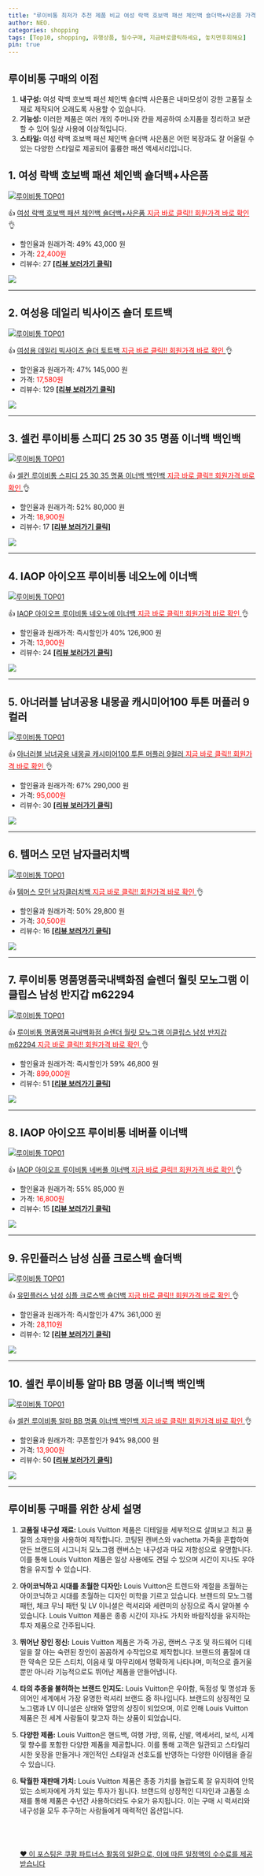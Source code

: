 ```yaml
---
title: "루이비통 최저가 추천 제품 비교 여성 락백 호보백 패션 체인백 숄더백+사은품 가격 비교 최저가장점"
author: NEO.
categories: shopping
tags: [Top10, shopping, 유행상품, 필수구매, 지금바로클릭하세요, 놓치면후회해요]
pin: true
---
```

## 루이비통 구매의 이점
1. **내구성:** 여성 락백 호보백 패션 체인백 숄더백 사은품은 내마모성이 강한 고품질 소재로 제작되어 오래도록 사용할 수 있습니다.
2. **기능성:** 이러한 제품은 여러 개의 주머니와 칸을 제공하여 소지품을 정리하고 보관할 수 있어 일상 사용에 이상적입니다.
3. **스타일:** 여성 락백 호보백 패션 체인백 숄더백 사은품은 어떤 복장과도 잘 어울릴 수 있는 다양한 스타일로 제공되어 훌륭한 패션 액세서리입니다.

   

## 1. 여성 락백 호보백 패션 체인백 숄더백+사은품

[![루이비통 TOP01](https://thumbnail7.coupangcdn.com/thumbnails/remote/490x490ex/image/vendor_inventory/a032/8db9d98866c568394f067b971903e191013b1fb58290dbab0e42a1076672.jpg)](https://link.coupang.com/re/AFFSDP?lptag=AF3617701&subid=GithubCoopas&pageKey=7727977576&traceid=V0-153&itemId=20758384535&vendorItemId=87828601754)


👍 [여성 락백 호보백 패션 체인백 숄더백+사은품 <font color=red> 지금 바로 클릭!! 회원가격 바로 확인 </font> ](https://link.coupang.com/re/AFFSDP?lptag=AF3617701&subid=GithubCoopas&pageKey=7727977576&traceid=V0-153&itemId=20758384535&vendorItemId=87828601754) 👌 


- 할인율과 원래가격: 49%  43,000   원
- 가격: <span style='color:red'>22,400원</span>
- 리뷰수: 27  [**[리뷰 보러가기 클릭]**](https://link.coupang.com/re/AFFSDP?lptag=AF3617701&subid=GithubCoopas&pageKey=7727977576&traceid=V0-153&itemId=20758384535&vendorItemId=87828601754)

[![](/discount_price.png)](https://link.coupang.com/re/AFFSDP?lptag=AF3617701&subid=GithubCoopas&pageKey=7727977576&traceid=V0-153&itemId=20758384535&vendorItemId=87828601754)

---


   

## 2. 여성용 데일리 빅사이즈 숄더 토트백

[![루이비통 TOP01](https://thumbnail7.coupangcdn.com/thumbnails/remote/490x490ex/image/vendor_inventory/024a/a72722effc7d7b17176caaba3c66f0aa807e5188239d0d149ffa8ff6cdb0.jpg)](https://link.coupang.com/re/AFFSDP?lptag=AF3617701&subid=GithubCoopas&pageKey=6866111479&traceid=V0-153&itemId=16411298366&vendorItemId=83602316912)


👍 [여성용 데일리 빅사이즈 숄더 토트백 <font color=red> 지금 바로 클릭!! 회원가격 바로 확인 </font> ](https://link.coupang.com/re/AFFSDP?lptag=AF3617701&subid=GithubCoopas&pageKey=6866111479&traceid=V0-153&itemId=16411298366&vendorItemId=83602316912) 👌 


- 할인율과 원래가격: 47%  145,000   원
- 가격: <span style='color:red'>17,580원</span>
- 리뷰수: 129  [**[리뷰 보러가기 클릭]**](https://link.coupang.com/re/AFFSDP?lptag=AF3617701&subid=GithubCoopas&pageKey=6866111479&traceid=V0-153&itemId=16411298366&vendorItemId=83602316912)

[![](/discount_price.png)](https://link.coupang.com/re/AFFSDP?lptag=AF3617701&subid=GithubCoopas&pageKey=6866111479&traceid=V0-153&itemId=16411298366&vendorItemId=83602316912)

---


   

## 3. 셀컨 루이비통 스피디 25 30 35 명품 이너백 백인백

[![루이비통 TOP01](https://thumbnail6.coupangcdn.com/thumbnails/remote/490x490ex/image/vendor_inventory/26e7/2762ee2006b7e2664e05481b33c3a326778d0cbf3aa4694fa77aca19aac7.jpg)](https://link.coupang.com/re/AFFSDP?lptag=AF3617701&subid=GithubCoopas&pageKey=6098003370&traceid=V0-153&itemId=11408654093&vendorItemId=78684596850)


👍 [셀컨 루이비통 스피디 25 30 35 명품 이너백 백인백 <font color=red> 지금 바로 클릭!! 회원가격 바로 확인 </font> ](https://link.coupang.com/re/AFFSDP?lptag=AF3617701&subid=GithubCoopas&pageKey=6098003370&traceid=V0-153&itemId=11408654093&vendorItemId=78684596850) 👌 


- 할인율과 원래가격: 52%  80,000   원
- 가격: <span style='color:red'>18,900원</span>
- 리뷰수: 17  [**[리뷰 보러가기 클릭]**](https://link.coupang.com/re/AFFSDP?lptag=AF3617701&subid=GithubCoopas&pageKey=6098003370&traceid=V0-153&itemId=11408654093&vendorItemId=78684596850)

[![](/discount_price.png)](https://link.coupang.com/re/AFFSDP?lptag=AF3617701&subid=GithubCoopas&pageKey=6098003370&traceid=V0-153&itemId=11408654093&vendorItemId=78684596850)

---


   

## 4. IAOP 아이오프 루이비통 네오노에 이너백

[![루이비통 TOP01](https://thumbnail7.coupangcdn.com/thumbnails/remote/490x490ex/image/vendor_inventory/86e9/f449af821584c807e9a301a81a339f0649ce187582025d65681596fbe419.jpg)](https://link.coupang.com/re/AFFSDP?lptag=AF3617701&subid=GithubCoopas&pageKey=6237356197&traceid=V0-153&itemId=12569265016&vendorItemId=82111239709)


👍 [IAOP 아이오프 루이비통 네오노에 이너백 <font color=red> 지금 바로 클릭!! 회원가격 바로 확인 </font> ](https://link.coupang.com/re/AFFSDP?lptag=AF3617701&subid=GithubCoopas&pageKey=6237356197&traceid=V0-153&itemId=12569265016&vendorItemId=82111239709) 👌 


- 할인율과 원래가격: 즉시할인가 40%  126,900   원
- 가격: <span style='color:red'>13,900원</span>
- 리뷰수: 24  [**[리뷰 보러가기 클릭]**](https://link.coupang.com/re/AFFSDP?lptag=AF3617701&subid=GithubCoopas&pageKey=6237356197&traceid=V0-153&itemId=12569265016&vendorItemId=82111239709)

[![](/discount_price.png)](https://link.coupang.com/re/AFFSDP?lptag=AF3617701&subid=GithubCoopas&pageKey=6237356197&traceid=V0-153&itemId=12569265016&vendorItemId=82111239709)

---


   

## 5. 아너러블 남녀공용 내몽골 캐시미어100 투톤 머플러 9컬러

[![루이비통 TOP01](https://thumbnail8.coupangcdn.com/thumbnails/remote/490x490ex/image/vendor_inventory/17ae/ca0b2497bf35dd1e8cddd5bfe9abf2edff0466e8f37b0c04dbac7ffdff54.png)](https://link.coupang.com/re/AFFSDP?lptag=AF3617701&subid=GithubCoopas&pageKey=7621670615&traceid=V0-153&itemId=20417275051&vendorItemId=87369174919)


👍 [아너러블 남녀공용 내몽골 캐시미어100 투톤 머플러 9컬러 <font color=red> 지금 바로 클릭!! 회원가격 바로 확인 </font> ](https://link.coupang.com/re/AFFSDP?lptag=AF3617701&subid=GithubCoopas&pageKey=7621670615&traceid=V0-153&itemId=20417275051&vendorItemId=87369174919) 👌 


- 할인율과 원래가격: 67%  290,000   원
- 가격: <span style='color:red'>95,000원</span>
- 리뷰수: 30  [**[리뷰 보러가기 클릭]**](https://link.coupang.com/re/AFFSDP?lptag=AF3617701&subid=GithubCoopas&pageKey=7621670615&traceid=V0-153&itemId=20417275051&vendorItemId=87369174919)

[![](/discount_price.png)](https://link.coupang.com/re/AFFSDP?lptag=AF3617701&subid=GithubCoopas&pageKey=7621670615&traceid=V0-153&itemId=20417275051&vendorItemId=87369174919)

---


   

## 6. 템머스 모던 남자클러치백

[![루이비통 TOP01](https://thumbnail8.coupangcdn.com/thumbnails/remote/490x490ex/image/vendor_inventory/9f2b/c03fbe6b4b042a8eb94ef3e7573359f1d206bab6671621a912b31b58d4da.jpg)](https://link.coupang.com/re/AFFSDP?lptag=AF3617701&subid=GithubCoopas&pageKey=7105012251&traceid=V0-153&itemId=17745482358&vendorItemId=85105678151)


👍 [템머스 모던 남자클러치백 <font color=red> 지금 바로 클릭!! 회원가격 바로 확인 </font> ](https://link.coupang.com/re/AFFSDP?lptag=AF3617701&subid=GithubCoopas&pageKey=7105012251&traceid=V0-153&itemId=17745482358&vendorItemId=85105678151) 👌 


- 할인율과 원래가격: 50%  29,800   원
- 가격: <span style='color:red'>30,500원</span>
- 리뷰수: 16  [**[리뷰 보러가기 클릭]**](https://link.coupang.com/re/AFFSDP?lptag=AF3617701&subid=GithubCoopas&pageKey=7105012251&traceid=V0-153&itemId=17745482358&vendorItemId=85105678151)

[![](/discount_price.png)](https://link.coupang.com/re/AFFSDP?lptag=AF3617701&subid=GithubCoopas&pageKey=7105012251&traceid=V0-153&itemId=17745482358&vendorItemId=85105678151)

---


   

## 7. 루이비통 명품명품국내백화점 슬렌더 월릿 모노그램 이클립스 남성 반지갑 m62294

[![루이비통 TOP01](https://thumbnail10.coupangcdn.com/thumbnails/remote/490x490ex/image/vendor_inventory/f18e/c992ef7fc7c2d0f54d00d259db5ac85dd76741e6346c32fa4246891f9f24.jpg)](https://link.coupang.com/re/AFFSDP?lptag=AF3617701&subid=GithubCoopas&pageKey=7380968387&traceid=V0-153&itemId=19061671720&vendorItemId=86184577527)


👍 [루이비통 명품명품국내백화점 슬렌더 월릿 모노그램 이클립스 남성 반지갑 m62294 <font color=red> 지금 바로 클릭!! 회원가격 바로 확인 </font> ](https://link.coupang.com/re/AFFSDP?lptag=AF3617701&subid=GithubCoopas&pageKey=7380968387&traceid=V0-153&itemId=19061671720&vendorItemId=86184577527) 👌 


- 할인율과 원래가격: 즉시할인가 59%  46,800   원
- 가격: <span style='color:red'>899,000원</span>
- 리뷰수: 51  [**[리뷰 보러가기 클릭]**](https://link.coupang.com/re/AFFSDP?lptag=AF3617701&subid=GithubCoopas&pageKey=7380968387&traceid=V0-153&itemId=19061671720&vendorItemId=86184577527)

[![](/discount_price.png)](https://link.coupang.com/re/AFFSDP?lptag=AF3617701&subid=GithubCoopas&pageKey=7380968387&traceid=V0-153&itemId=19061671720&vendorItemId=86184577527)

---


   

## 8. IAOP 아이오프 루이비통 네버풀 이너백

[![루이비통 TOP01](https://thumbnail10.coupangcdn.com/thumbnails/remote/490x490ex/image/vendor_inventory/f62e/850e67079b3d0e0b7506a5dfb59654513f1bfe55b1ed91aaf5ee4cc941cb.jpg)](https://link.coupang.com/re/AFFSDP?lptag=AF3617701&subid=GithubCoopas&pageKey=1435445103&traceid=V0-153&itemId=2477971341&vendorItemId=82193733529)


👍 [IAOP 아이오프 루이비통 네버풀 이너백 <font color=red> 지금 바로 클릭!! 회원가격 바로 확인 </font> ](https://link.coupang.com/re/AFFSDP?lptag=AF3617701&subid=GithubCoopas&pageKey=1435445103&traceid=V0-153&itemId=2477971341&vendorItemId=82193733529) 👌 


- 할인율과 원래가격: 55%  85,000   원
- 가격: <span style='color:red'>16,800원</span>
- 리뷰수: 15  [**[리뷰 보러가기 클릭]**](https://link.coupang.com/re/AFFSDP?lptag=AF3617701&subid=GithubCoopas&pageKey=1435445103&traceid=V0-153&itemId=2477971341&vendorItemId=82193733529)

[![](/discount_price.png)](https://link.coupang.com/re/AFFSDP?lptag=AF3617701&subid=GithubCoopas&pageKey=1435445103&traceid=V0-153&itemId=2477971341&vendorItemId=82193733529)

---


   

## 9. 유민플러스 남성 심플 크로스백 숄더백

[![루이비통 TOP01](https://thumbnail9.coupangcdn.com/thumbnails/remote/490x490ex/image/vendor_inventory/1c1c/4fa1fe07b83cdaba7c4068b4a612990fe6dc8a7a450866fec928717f1bef.jpg)](https://link.coupang.com/re/AFFSDP?lptag=AF3617701&subid=GithubCoopas&pageKey=7064663404&traceid=V0-153&itemId=17526311990&vendorItemId=84719198073)


👍 [유민플러스 남성 심플 크로스백 숄더백 <font color=red> 지금 바로 클릭!! 회원가격 바로 확인 </font> ](https://link.coupang.com/re/AFFSDP?lptag=AF3617701&subid=GithubCoopas&pageKey=7064663404&traceid=V0-153&itemId=17526311990&vendorItemId=84719198073) 👌 


- 할인율과 원래가격: 즉시할인가 47%  361,000   원
- 가격: <span style='color:red'>28,110원</span>
- 리뷰수: 12  [**[리뷰 보러가기 클릭]**](https://link.coupang.com/re/AFFSDP?lptag=AF3617701&subid=GithubCoopas&pageKey=7064663404&traceid=V0-153&itemId=17526311990&vendorItemId=84719198073)

[![](/discount_price.png)](https://link.coupang.com/re/AFFSDP?lptag=AF3617701&subid=GithubCoopas&pageKey=7064663404&traceid=V0-153&itemId=17526311990&vendorItemId=84719198073)

---


   

## 10. 셀컨 루이비통 알마 BB 명품 이너백 백인백

[![루이비통 TOP01](https://thumbnail7.coupangcdn.com/thumbnails/remote/490x490ex/image/vendor_inventory/aa52/ebd3280c297ffe19265f593a5d97497742bc61a728fe1bcb432a7288f2f4.jpg)](https://link.coupang.com/re/AFFSDP?lptag=AF3617701&subid=GithubCoopas&pageKey=6668967728&traceid=V0-153&itemId=15337150649&vendorItemId=87852620917)


👍 [셀컨 루이비통 알마 BB 명품 이너백 백인백 <font color=red> 지금 바로 클릭!! 회원가격 바로 확인 </font> ](https://link.coupang.com/re/AFFSDP?lptag=AF3617701&subid=GithubCoopas&pageKey=6668967728&traceid=V0-153&itemId=15337150649&vendorItemId=87852620917) 👌 


- 할인율과 원래가격: 쿠폰할인가 94%  98,000   원
- 가격: <span style='color:red'>13,900원</span>
- 리뷰수: 50  [**[리뷰 보러가기 클릭]**](https://link.coupang.com/re/AFFSDP?lptag=AF3617701&subid=GithubCoopas&pageKey=6668967728&traceid=V0-153&itemId=15337150649&vendorItemId=87852620917)

[![](/discount_price.png)](https://link.coupang.com/re/AFFSDP?lptag=AF3617701&subid=GithubCoopas&pageKey=6668967728&traceid=V0-153&itemId=15337150649&vendorItemId=87852620917)

---
## 루이비통 구매를 위한 상세 설명
1. **고품질 내구성 재료:** Louis Vuitton 제품은 디테일을 세부적으로 살펴보고 최고 품질의 소재만을 사용하여 제작합니다. 코팅된 캔버스와 vachetta 가죽을 혼합하여 만든 브랜드의 시그니처 모노그램 캔버스는 내구성과 마모 저항성으로 유명합니다. 이를 통해 Louis Vuitton 제품은 일상 사용에도 견딜 수 있으며 시간이 지나도 우아함을 유지할 수 있습니다.


2. **아이코닉하고 시대를 초월한 디자인:** Louis Vuitton은 트렌드와 계절을 초월하는 아이코닉하고 시대를 초월하는 디자인 미학을 기르고 있습니다. 브랜드의 모노그램 패턴, 체크 무늬 패턴 및 LV 이니셜은 럭셔리와 세련미의 상징으로 즉시 알아볼 수 있습니다. Louis Vuitton 제품은 종종 시간이 지나도 가치와 바람직성을 유지하는 투자 제품으로 간주됩니다.


3. **뛰어난 장인 정신:** Louis Vuitton 제품은 가죽 가공, 캔버스 구조 및 하드웨어 디테일을 잘 아는 숙련된 장인이 꼼꼼하게 수작업으로 제작합니다. 브랜드의 품질에 대한 약속은 모든 스티치, 이음새 및 마무리에서 명확하게 나타나며, 미적으로 즐거울 뿐만 아니라 기능적으로도 뛰어난 제품을 만들어냅니다.


4. **타의 추종을 불허하는 브랜드 인지도:** Louis Vuitton은 우아함, 독점성 및 명성과 동의어인 세계에서 가장 유명한 럭셔리 브랜드 중 하나입니다. 브랜드의 상징적인 모노그램과 LV 이니셜은 상태와 열망의 상징이 되었으며, 이로 인해 Louis Vuitton 제품은 전 세계 사람들이 찾고자 하는 상품이 되었습니다.


5. **다양한 제품:** Louis Vuitton은 핸드백, 여행 가방, 의류, 신발, 액세서리, 보석, 시계 및 향수를 포함한 다양한 제품을 제공합니다. 이를 통해 고객은 일관되고 스타일리시한 옷장을 만들거나 개인적인 스타일과 선호도를 반영하는 다양한 아이템을 즐길 수 있습니다.


6. **탁월한 재판매 가치:** Louis Vuitton 제품은 종종 가치를 놀랍도록 잘 유지하여 안목 있는 소비자에게 가치 있는 투자가 됩니다. 브랜드의 상징적인 디자인과 고품질 소재를 통해 제품은 수년간 사용하더라도 수요가 유지됩니다. 이는 구매 시 럭셔리와 내구성을 모두 추구하는 사람들에게 매력적인 옵션입니다.<br><br><br><br><br> [ ❤  이 포스팅은 쿠팡 파트너스 활동의 일환으로, 이에 따른 일정액의 수수료를 제공받습니다](https://link.coupang.com/a/bcEFyh)